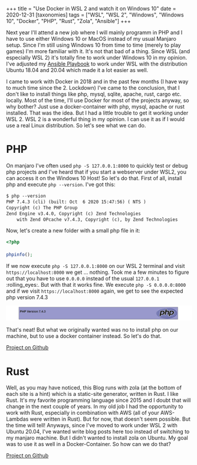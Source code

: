 +++
title = "Use Docker in WSL 2 and watch it on Windows 10"
date = 2020-12-31
[taxonomies]
tags = ["WSL", "WSL 2", "Windows", "Windows 10", "Docker", "PHP", "Rust", "Zola", "Ansible"]
+++

Next year I'll attend a new job where I will mainly programm in PHP and I have to use either Windows 10 or MacOS instead of my usual Manjaro setup. Since I'm still using Windows 10 from time to time (merely to play games) I'm more familiar with it. It's not that bad of a thing. Since WSL (and especially WSL 2) it's totally fine to work under Windows 10 in my opinion. I've adjusted my [Ansible Playbook](https://github.com/Dgame/dgame-system) to work under WSL with the distribution Ubuntu 18.04 and 20.04 which made it a lot easier as well.

I came to work with Docker in 2018 and in the past few months (I have way to much time since the 2. Lockdown) I've came to the conclusion, that I don't like to install things like php, mysql, sqlite, apache, rust, cargo etc. locally. Most of the time, I'll use Docker for most of the projects anyway, so why bother? Just use a docker-container with php, mysql, apache or rust installed. That was the idea. But I had a little trouble to get it working under WSL 2. WSL 2 is a wonderful thing in my opinion. I can use it as if I would use a real Linux distribution. So let's see what we can do.

# PHP

On manjaro I've often used `php -S 127.0.0.1:8000` to quickly test or debug php projects and I've heard that if you start a webserver under WSL2, you can access it on the Windows 10 Host! So let's do that. First of all, install php and execute `php --version`. I've got this:

```
$ php --version
PHP 7.4.3 (cli) (built: Oct  6 2020 15:47:56) ( NTS )
Copyright (c) The PHP Group
Zend Engine v3.4.0, Copyright (c) Zend Technologies
    with Zend OPcache v7.4.3, Copyright (c), by Zend Technologies
```

Now, let's create a new folder with a small php file in it:
```php
<?php

phpinfo();
```

If we now execute `php -S 127.0.0.1:8000` on our WSL 2 terminal and visit `https://localhost:8000` we get ... nothing. Took me a few minutes to figure out that you have to use `0.0.0.0` instead of the usual `127.0.0.1` :rolling_eyes:. But with that it works fine. We execute `php -S 0.0.0.0:8000` and if we visit `https://localhost:8000` again, we get to see the expected php version 7.4.3

![](php-wsl-localhost.png)

That's neat! But what we originally wanted was no to install php on our machine, but to use a docker container instead. So let's do that.

[Project on Github](https://github.com/Dgame/php-docker-localhost)

# Rust

Well, as you may have noticed, this Blog runs with zola (at the bottom of each site is a hint) which is a static-site generator, written in Rust. I like Rust. It's my favorite programming language since 2015 and I doubt that will change in the next couple of years. In my old job I had the opportunity to work with Rust, especially in combination with AWS (all of your AWS-Lambdas were written in Rust). But for now, that doesn't seem possible. But the time will tell! Anyways, since I've moved to work under WSL 2 with Ubuntu 20.04, I've wanted write blog posts here too instead of switching to my manjaro machine. But I didn't wanted to install zola on Ubuntu. My goal was to use it as well in a Docker-Container. So how can we do that?

[Project on Github](https://github.com/Dgame/blog)